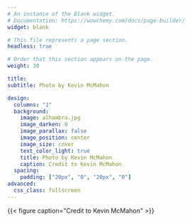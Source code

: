 ```yaml
---
# An instance of the Blank widget.
# Documentation: https://wowchemy.com/docs/page-builder/
widget: blank

# This file represents a page section.
headless: true

# Order that this section appears on the page.
weight: 30

title: 
subtitle: Photo by Kevin McMahon

design:
  columns: "1"
  background:
    image: alhambra.jpg
    image_darken: 0
    image_parallax: false
    image_position: center
    image_size: cover
    text_color_light: true
    title: Photo by Kevin McMahon
    caption: Credit to Kevin McMahon
  spacing:
    padding: ["20px", "0", "20px", "0"]
advanced:
  css_class: fullscreen
---
```

{{< figure   caption="Credit to Kevin McMahon" >}}